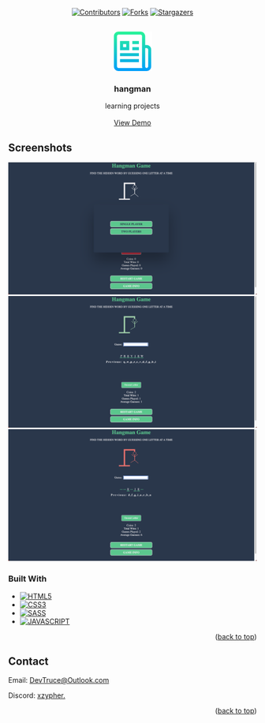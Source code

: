 <a id="readme-top"></a>

<div align="center">

[![Contributors][contributors-icon]][contributors-link]
[![Forks][forks-icon]][forks-link]
[![Stargazers][stars-icon]][stars-link]

</div>

<!-- PROJECT LOGO -->
<br />
<div align="center">
  <a href="https://github.com/DevTruce/hangman">
    <img src="src/imgs/logo.png" alt="Logo" width="80" height="80">
  </a>

<h3 align="center">hangman</h3>

  <p align="center">
    learning projects
    <br />
    <br />
    <a href="https://devtruce.github.io/hangman/" target="_blank">View Demo</a>
  </p>
</div>

<!-- ABOUT THE PROJECT -->

## Screenshots

[![Hangman Screenshot][product-screenshot1]](product-link)
[![Hangman Screenshot][product-screenshot2]](product-link)
[![Hangman Screenshot][product-screenshot3]](product-link)

### Built With

- [![HTML5][html5-icon]][html5-link]
- [![CSS3][css3-icon]][css3-link]
- [![SASS][sass-icon]][sass-link]
- [![JAVASCRIPT][JAVASCRIPT-icon]][JAVASCRIPT-link]

<p align="right">(<a href="#readme-top">back to top</a>)</p>

<!-- CONTACT -->

## Contact

Email: [DevTruce@Outlook.com]()

Discord: [xzypher.]()

<p align="right">(<a href="#readme-top">back to top</a>)</p>

<!-- #### MARKDOWN LINKS & IMAGES #### -->

<!-- ## GitHub ##-->
<!-- links -->

[contributors-link]: https://github.com/DevTruce/hangman/graphs/contributors
[forks-link]: https://github.com/DevTruce/hangman/network/members
[stars-link]: https://github.com/DevTruce/hangman/stargazers

<!-- icons -->

[contributors-icon]: https://img.shields.io/github/contributors/DevTruce/hangman.svg?style=for-the-badge
[forks-icon]: https://img.shields.io/github/forks/DevTruce/hangman.svg?style=for-the-badge
[stars-icon]: https://img.shields.io/github/stars/DevTruce/hangman.svg?style=for-the-badge

<!-- ## Project ## -->

[product-screenshot1]: src/imgs/screenshot1.png
[product-screenshot2]: src/imgs/screenshot2.png
[product-screenshot3]: src/imgs/screenshot3.png
[product-link]: https://devtruce.github.io/hangman/

<!-- ## Tech & Tools ## -->
<!-- links -->

[html5-link]: https://html-icon/
[css3-link]: https://css3-icon/
[sass-link]: https://sass-lang.com/
[javascript-link]: https://www.javascript-icon/

<!-- icons -->

[html5-icon]: https://img.shields.io/badge/HTML5-orange?style=for-the-badge&logo=html5&logoColor=white
[css3-icon]: https://img.shields.io/badge/CSS3-blue?style=for-the-badge&logo=CSS3&logoColor=white
[sass-icon]: https://img.shields.io/badge/SASS-AA77FF?style=for-the-badge&logo=SASS&logoColor=white
[javascript-icon]: https://img.shields.io/badge/Javascript-FCE22A?style=for-the-badge&logo=javascript&logoColor=black
